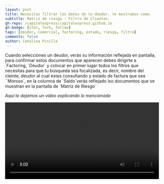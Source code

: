 ```yaml
---
layout: post
title: Necesitas filtrar los datos de tu deudor, te mostramos como.
subtitle: Matriz de riesgo - Filtro de Clientes.
gh-repo: /capitalexpress/capitalexpress.github.io
gh-badge: [star, fork, follow]
tags: [deudor, comercial, factoring, estado, riesgo, filtro]
comments: false
author: Catalina Pinilla
---
```


Cuando selecciones un deudor, verás su información reflejada en pantalla, para confirmar estos documentos que aparecen debes dirigirte a ´Factoring, ´Deudor´ y colocar en primer lugar todos los filtros que necesitas para que tu búsqueda sea focalizada, es decir, nombre del cleinte, deudor al cual estas consultando y estado de factura que sea ¨Moroso´, en la columna de ´Saldo´verás reflejado lso documentos que se muestran en la pantalla de ´Matriz de Riesgo´

<!-- imagen -->

*Aquí te dejamos un vídeo explicando lo mencionado* 


<video width="100%"  controls>
  <source src="https://cdn.capitalexpress.clvideo/Filtrarmatrizdeudordeundeudoryverificarqueelmontodelacarteramorosacoincidacon el montototal" type="video/mp4">
</video>
